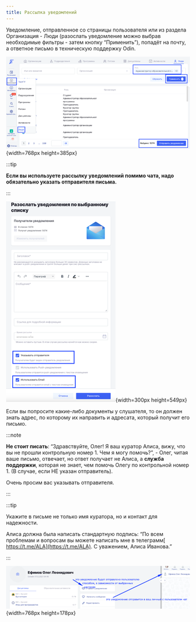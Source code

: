 ```yaml
---
title: Рассылка уведомлений
---
```


Уведомление, отправленное со страницы пользователя или из раздела Организация - Люди (разослать уведомление можно выбрав необходимые фильтры - затем кнопку “Применить”), попадёт на почту, а ответное письмо в техническую поддержку Odin.

![](./rassylka-uvedomlenii.png){width=768px height=385px}

 

:::tip 

**Если вы используете рассылку уведомлений помимо чата, надо обязательно указать отправителя письма.**

:::

![](./rassylka-uvedomlenii-2.png){width=300px height=549px}

Если вы попросите какие-либо документы у слушателя, то он должен знать адрес, по которому их направить и адресата, который получит его письмо.

:::note 

**Не стоит писать**: “Здравствуйте, Олег! Я ваш куратор Алиса, вижу, что вы не прошли контрольную номер 1. Чем я могу помочь?”, - Олег, читая ваше письмо, отвечает, но ответ получает не Алиса, а **служба поддержки**, которая не знает, чем помочь Олегу по контрольной номер 1. (В случае, если НЕ указан отправитель).

Очень просим вас указывать отправителя.

:::

:::tip 

Укажите в письме не только имя куратора, но и контакт для надежности. 

Алиса должна была написать стандартную подпись: “По всем проблемам и вопросам вы можете написать мне в телеграмм[ https://t.me/ALA](https://t.me/ALA).                                                                                       С уважением, Алиса Иванова.”

:::

![](./rassylka-uvedomlenii-3.png){width=768px height=178px}